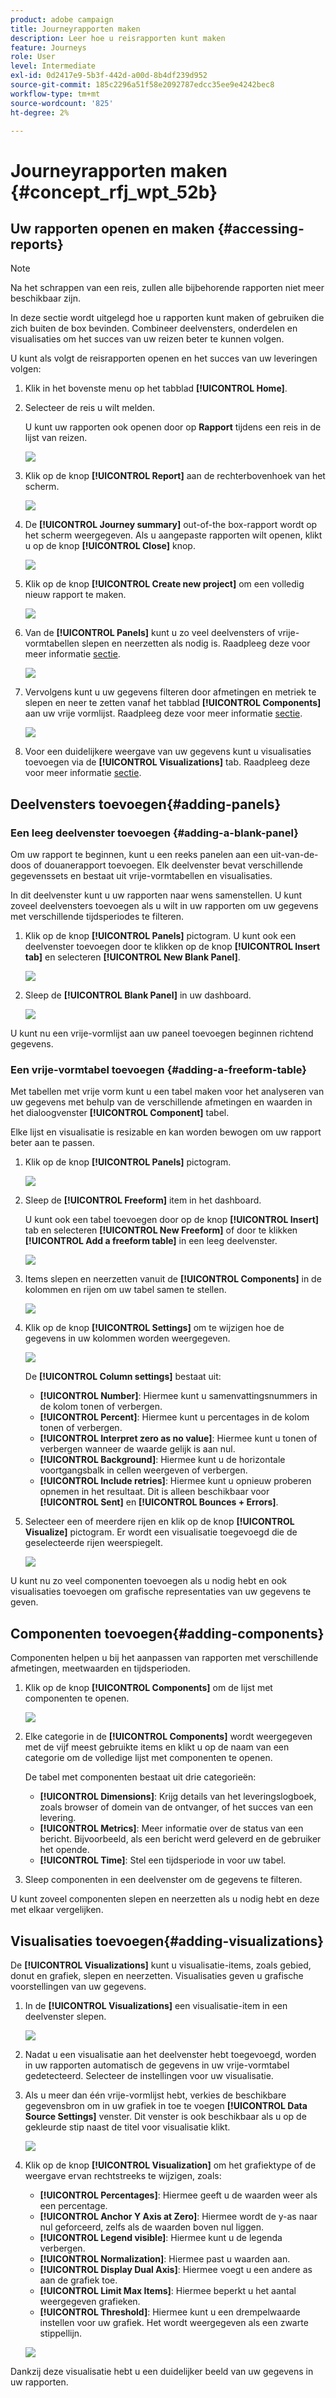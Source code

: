 ```yaml
---
product: adobe campaign
title: Journeyrapporten maken
description: Leer hoe u reisrapporten kunt maken
feature: Journeys
role: User
level: Intermediate
exl-id: 0d2417e9-5b3f-442d-a00d-8b4df239d952
source-git-commit: 185c2296a51f58e2092787edcc35ee9e4242bec8
workflow-type: tm+mt
source-wordcount: '825'
ht-degree: 2%

---
```


# Journeyrapporten maken {#concept_rfj_wpt_52b}

## Uw rapporten openen en maken {#accessing-reports}

>[!NOTE]
>
>Na het schrappen van een reis, zullen alle bijbehorende rapporten niet meer beschikbaar zijn.

In deze sectie wordt uitgelegd hoe u rapporten kunt maken of gebruiken die zich buiten de box bevinden. Combineer deelvensters, onderdelen en visualisaties om het succes van uw reizen beter te kunnen volgen.

U kunt als volgt de reisrapporten openen en het succes van uw leveringen volgen:

1. Klik in het bovenste menu op het tabblad **[!UICONTROL Home]**.

1. Selecteer de reis u wilt melden.

   U kunt uw rapporten ook openen door op **Rapport** tijdens een reis in de lijst van reizen.

   ![](../assets/dynamic_report_journey.png)

1. Klik op de knop **[!UICONTROL Report]** aan de rechterbovenhoek van het scherm.

   ![](../assets/dynamic_report_journey_2.png)

1. De **[!UICONTROL Journey summary]** out-of-the box-rapport wordt op het scherm weergegeven. Als u aangepaste rapporten wilt openen, klikt u op de knop **[!UICONTROL Close]** knop.

   ![](../assets/dynamic_report_journey_12.png)

1. Klik op de knop **[!UICONTROL Create new project]** om een volledig nieuw rapport te maken.

   ![](../assets/dynamic_report_journey_3.png)

1. Van de **[!UICONTROL Panels]** kunt u zo veel deelvensters of vrije-vormtabellen slepen en neerzetten als nodig is. Raadpleeg deze voor meer informatie [sectie](#adding-panels).

   ![](../assets/dynamic_report_journey_4.png)

1. Vervolgens kunt u uw gegevens filteren door afmetingen en metriek te slepen en neer te zetten vanaf het tabblad **[!UICONTROL Components]** aan uw vrije vormlijst. Raadpleeg deze voor meer informatie [sectie](#adding-components).

   ![](../assets/dynamic_report_journey_5.png)

1. Voor een duidelijkere weergave van uw gegevens kunt u visualisaties toevoegen via de **[!UICONTROL Visualizations]** tab. Raadpleeg deze voor meer informatie [sectie](#adding-visualizations).

## Deelvensters toevoegen{#adding-panels}

### Een leeg deelvenster toevoegen {#adding-a-blank-panel}

Om uw rapport te beginnen, kunt u een reeks panelen aan een uit-van-de-doos of douanerapport toevoegen. Elk deelvenster bevat verschillende gegevenssets en bestaat uit vrije-vormtabellen en visualisaties.

In dit deelvenster kunt u uw rapporten naar wens samenstellen. U kunt zoveel deelvensters toevoegen als u wilt in uw rapporten om uw gegevens met verschillende tijdsperiodes te filteren.

1. Klik op de knop **[!UICONTROL Panels]** pictogram. U kunt ook een deelvenster toevoegen door te klikken op de knop **[!UICONTROL Insert tab]** en selecteren **[!UICONTROL New Blank Panel]**.

   ![](../assets/dynamic_report_panel_1.png)

1. Sleep de **[!UICONTROL Blank Panel]** in uw dashboard.

   ![](../assets/dynamic_report_panel.png)

U kunt nu een vrije-vormlijst aan uw paneel toevoegen beginnen richtend gegevens.

### Een vrije-vormtabel toevoegen {#adding-a-freeform-table}

Met tabellen met vrije vorm kunt u een tabel maken voor het analyseren van uw gegevens met behulp van de verschillende afmetingen en waarden in het dialoogvenster **[!UICONTROL Component]** tabel.

Elke lijst en visualisatie is resizable en kan worden bewogen om uw rapport beter aan te passen.

1. Klik op de knop **[!UICONTROL Panels]** pictogram.

   ![](../assets/dynamic_report_panel_1.png)

1. Sleep de **[!UICONTROL Freeform]** item in het dashboard.

   U kunt ook een tabel toevoegen door op de knop **[!UICONTROL Insert]** tab en selecteren **[!UICONTROL New Freeform]** of door te klikken **[!UICONTROL Add a freeform table]** in een leeg deelvenster.

   ![](../assets/dynamic_report_panel_2.png)

1. Items slepen en neerzetten vanuit de **[!UICONTROL Components]** in de kolommen en rijen om uw tabel samen te stellen.

   ![](../assets/dynamic_report_freeform_3.png)

1. Klik op de knop **[!UICONTROL Settings]** om te wijzigen hoe de gegevens in uw kolommen worden weergegeven.

   ![](../assets/dynamic_report_freeform_4.png)

   De **[!UICONTROL Column settings]** bestaat uit:

   * **[!UICONTROL Number]**: Hiermee kunt u samenvattingsnummers in de kolom tonen of verbergen.
   * **[!UICONTROL Percent]**: Hiermee kunt u percentages in de kolom tonen of verbergen.
   * **[!UICONTROL Interpret zero as no value]**: Hiermee kunt u tonen of verbergen wanneer de waarde gelijk is aan nul.
   * **[!UICONTROL Background]**: Hiermee kunt u de horizontale voortgangsbalk in cellen weergeven of verbergen.
   * **[!UICONTROL Include retries]**: Hiermee kunt u opnieuw proberen opnemen in het resultaat. Dit is alleen beschikbaar voor **[!UICONTROL Sent]** en **[!UICONTROL Bounces + Errors]**.

1. Selecteer een of meerdere rijen en klik op de knop **[!UICONTROL Visualize]** pictogram. Er wordt een visualisatie toegevoegd die de geselecteerde rijen weerspiegelt.

   ![](../assets/dynamic_report_freeform_5.png)

U kunt nu zo veel componenten toevoegen als u nodig hebt en ook visualisaties toevoegen om grafische representaties van uw gegevens te geven.

## Componenten toevoegen{#adding-components}

Componenten helpen u bij het aanpassen van rapporten met verschillende afmetingen, meetwaarden en tijdsperioden.

1. Klik op de knop **[!UICONTROL Components]** om de lijst met componenten te openen.

   ![](../assets/dynamic_report_components.png)

1. Elke categorie in de **[!UICONTROL Components]** wordt weergegeven met de vijf meest gebruikte items en klikt u op de naam van een categorie om de volledige lijst met componenten te openen.

   De tabel met componenten bestaat uit drie categorieën:

   * **[!UICONTROL Dimensions]**: Krijg details van het leveringslogboek, zoals browser of domein van de ontvanger, of het succes van een levering.
   * **[!UICONTROL Metrics]**: Meer informatie over de status van een bericht. Bijvoorbeeld, als een bericht werd geleverd en de gebruiker het opende.
   * **[!UICONTROL Time]**: Stel een tijdsperiode in voor uw tabel.

1. Sleep componenten in een deelvenster om de gegevens te filteren.

U kunt zoveel componenten slepen en neerzetten als u nodig hebt en deze met elkaar vergelijken.

## Visualisaties toevoegen{#adding-visualizations}

De **[!UICONTROL Visualizations]** kunt u visualisatie-items, zoals gebied, donut en grafiek, slepen en neerzetten. Visualisaties geven u grafische voorstellingen van uw gegevens.

1. In de **[!UICONTROL Visualizations]** een visualisatie-item in een deelvenster slepen.

   ![](../assets/dynamic_report_visualization_1.png)

1. Nadat u een visualisatie aan het deelvenster hebt toegevoegd, worden in uw rapporten automatisch de gegevens in uw vrije-vormtabel gedetecteerd. Selecteer de instellingen voor uw visualisatie.
1. Als u meer dan één vrije-vormlijst hebt, verkies de beschikbare gegevensbron om in uw grafiek in toe te voegen **[!UICONTROL Data Source Settings]** venster. Dit venster is ook beschikbaar als u op de gekleurde stip naast de titel voor visualisatie klikt.

   ![](../assets/dynamic_report_visualization_2.png)

1. Klik op de knop **[!UICONTROL Visualization]** om het grafiektype of de weergave ervan rechtstreeks te wijzigen, zoals:

   * **[!UICONTROL Percentages]**: Hiermee geeft u de waarden weer als een percentage.
   * **[!UICONTROL Anchor Y Axis at Zero]**: Hiermee wordt de y-as naar nul geforceerd, zelfs als de waarden boven nul liggen.
   * **[!UICONTROL Legend visible]**: Hiermee kunt u de legenda verbergen.
   * **[!UICONTROL Normalization]**: Hiermee past u waarden aan.
   * **[!UICONTROL Display Dual Axis]**: Hiermee voegt u een andere as aan de grafiek toe.
   * **[!UICONTROL Limit Max Items]**: Hiermee beperkt u het aantal weergegeven grafieken.
   * **[!UICONTROL Threshold]**: Hiermee kunt u een drempelwaarde instellen voor uw grafiek. Het wordt weergegeven als een zwarte stippellijn.

   ![](../assets/dynamic_report_visualization_3.png)

Dankzij deze visualisatie hebt u een duidelijker beeld van uw gegevens in uw rapporten.
